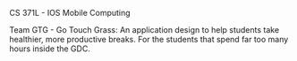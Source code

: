 CS 371L - IOS Mobile Computing

Team GTG - Go Touch Grass: An application design to help students take healthier, more productive breaks. For the students that spend far too many hours inside the GDC.
